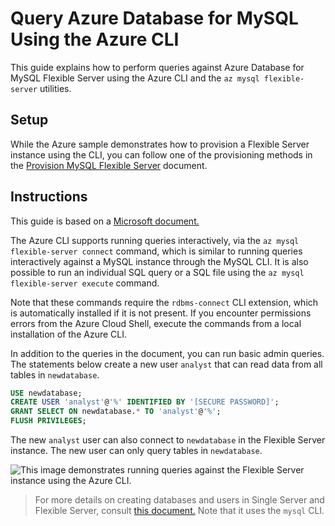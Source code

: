 # Query Azure Database for MySQL Using the Azure CLI

This guide explains how to perform queries against Azure Database for MySQL Flexible Server using the Azure CLI and the `az mysql flexible-server` utilities.

## Setup

While the Azure sample demonstrates how to provision a Flexible Server instance using the CLI, you can follow one of the provisioning methods in the [Provision MySQL Flexible Server](./03_05_Provision_MySQL_Flexible_Server.md) document.

## Instructions

This guide is based on a [Microsoft document.](https://docs.microsoft.com/azure/mysql/flexible-server/connect-azure-cli#create-a-database) 

The Azure CLI supports running queries interactively, via the `az mysql flexible-server connect` command, which is similar to running queries interactively against a MySQL instance through the MySQL CLI. It is also possible to run an individual SQL query or a SQL file using the `az mysql flexible-server execute` command.

Note that these commands require the `rdbms-connect` CLI extension, which is automatically installed if it is not present. If you encounter permissions errors from the Azure Cloud Shell, execute the commands from a local installation of the Azure CLI.

In addition to the queries in the document, you can run basic admin queries. The statements below create a new user `analyst` that can read data from all tables in `newdatabase`.

```sql
USE newdatabase;
CREATE USER 'analyst'@'%' IDENTIFIED BY '[SECURE PASSWORD]';
GRANT SELECT ON newdatabase.* TO 'analyst'@'%';
FLUSH PRIVILEGES;
```

The new `analyst` user can also connect to `newdatabase` in the Flexible Server instance. The new user can only query tables in `newdatabase`.

![This image demonstrates running queries against the Flexible Server instance using the Azure CLI.](./media/analyst-query.png "Running an admin query from the Azure CLI")

> For more details on creating databases and users in Single Server and Flexible Server, consult [this document.](https://docs.microsoft.com/azure/mysql/howto-create-users?tabs=flexible-server) Note that it uses the `mysql` CLI.
